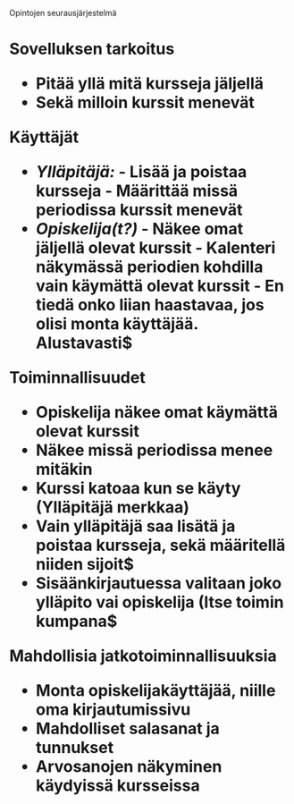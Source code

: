 Opintojen seurausjärjestelmä <h1>

**Sovelluksen tarkoitus**

- Pitää yllä mitä kursseja jäljellä
- Sekä milloin kurssit menevät

**Käyttäjät**

- *Ylläpitäjä:*
        - Lisää ja poistaa kursseja
        - Määrittää missä periodissa kurssit menevät
- *Opiskelija(t?)*
        - Näkee omat jäljellä olevat kurssit
        - Kalenteri näkymässä periodien kohdilla vain käymättä olevat kurssit
        - En tiedä onko liian haastavaa, jos olisi monta käyttäjää. Alustavasti$

**Toiminnallisuudet**

- Opiskelija näkee omat käymättä olevat kurssit
- Näkee missä periodissa menee mitäkin
- Kurssi katoaa kun se käyty (Ylläpitäjä merkkaa)
- Vain ylläpitäjä saa lisätä ja poistaa kursseja, sekä määritellä niiden sijoit$
- Sisäänkirjautuessa valitaan joko ylläpito vai opiskelija (Itse toimin kumpana$

**Mahdollisia jatkotoiminnallisuuksia**

- Monta opiskelijakäyttäjää, niille oma kirjautumissivu
- Mahdolliset salasanat ja tunnukset
- Arvosanojen näkyminen käydyissä kursseissa
